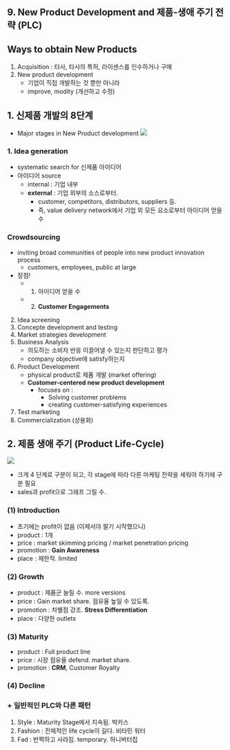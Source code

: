 ## 9. New Product Development and 제품-생애 주기 전략 (PLC)

## Ways to obtain New Products
1. Acquisition : 타사, 타사의 특허, 라이센스를 인수하거나 구매
2. New product development
	- 기업이 직접 개발하는 것 뿐만 아니라
	- improve, modity (개선하고 수정)

## 1. 신제품 개발의 8단계
- Major stages in New Product development
![](https://kirakhiggins.files.wordpress.com/2014/12/newproduct.jpg)
### 1. Idea generation
- systematic search for 신제품 아이디어
- 아이디어 source
	- internal : 기업 내부
	- **external** : 기업 외부의 소스로부터.
		- customer, competitors, distributors, suppliers 등.
		- 즉, value delivery network에서 기업 외 모든 요소로부터 아이디어 얻을수

### Crowdsourcing
- inviting broad communities of people into new product innovation process
	- customers, employees, public at large
- 장점!
	- 1. 아이디어 얻을 수
	- 2. **Customer Engagements**

2. Idea screening
3. Concepte development and testing
4. Market strategies development
5. Business Analysis
	- 의도하는 소비자 반응 이끌어낼 수 있는지 판단하고 평가
	- company objective에 satisfy하는지
6. Product Development
	- physical product로 제품 개발 (market offering)
	- **Customer-centered new product development**	
		- focuses on : 
			- Solving customer problems
			- creating customer-satisfying experiences
7. Test marketing
8. Commercialization (상용화)

## 2. 제품 생애 주기 (Product Life-Cycle)

![](https://atitus707.files.wordpress.com/2013/12/plc.png)

- 크게 4 단계로 구분이 되고, 각 stage에 따라 다른 마케팅 전략을 세워야 하기에 구분 필요
- sales과 profit으로 그래프 그릴 수.

### (1) Introduction
- 초기에는 profit이 없음 (이제서야 팔기 시작했으니)
- product : 1개
- price : market skimming pricing / market penetration pricing
- promotion : **Gain Awareness**
- place : 제한적. limited
### (2) Growth
- product : 제품군 늘릴 수. more versions
- price :  Gain market share. 점유율 높일 수 있도록.
- promotion : 차별점 강조. **Stress Differentiation**
- place : 다양한 outlets
### (3) Maturity
- product : Full product line
- price : 시장 점유율 defend. market share. 
- promotion : **CRM**, Customer Royalty
### (4) Decline

### + 일반적인 PLC와 다른 패턴
1. Style : Maturity Stage에서 지속됨. 박카스
2. Fashion : 전체적인 life cycle이 길다. 비타민 워터
3. Fad : 반짝하고 사라짐. temporary. 허니버터칩
